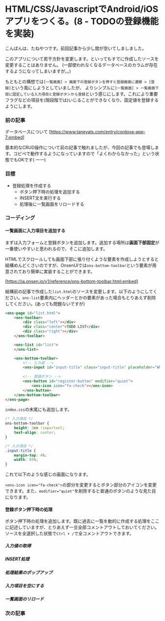 # HTML/CSS/JavascriptでAndroid/iOSアプリをつくる。(8 - TODOの登録機能を実装)
こんばんは、たねやつです。前回記事から少し間が空いてしましました。

このアプリについて若干方針を変更します。といってもすでに作成したソースを変更することはありません。
(一部使われなくなるデータベースのカラムが存在するようになってしまいますが。。)

もともとの構想では`[一覧画面] > 画面下の登録ボタンを押すと登録画面に遷移 > [登録]`という風にしようとしていましたが、
よりシンプルに`[一覧画面] > 一覧画面下部に固定している入力項目と登録ボタンから登録`という感じにします。これにより重要フラグなどの項目を(現段階では)いじることができなくなり、固定値を登録するようにします。


### 前の記事
データベースについて
[https://www.taneyats.com/entry/cordova-app-7:embed]

基本的なCRUD操作について前の記事で触れましたが、今回の記事でも登場します。コピペで動作するようになっていますので「よくわからなかった」という状態でもOKです( 一一)

### 目標
- 登録処理を作成する
  - ボタン押下時の処理を追加する
  - INSERT文を実行する
  - 処理後に一覧画面をリロードする

### コーディング
#### 一覧画面に入力項目を追加する
まずは入力フォームと登録ボタンを追加します。追加する場所は**画面下部固定**が一番使いやすいと思われるので、そこに追加します。

HTMLでスクロールしても画面下部に張り付くような要素を作成しようとすると結構めんどくさいのですが、OnsenUIでは`ons-bottom-toolbar`という要素が用意されており簡単に実装することができます。

[https://ja.onsen.io/v1/reference/ons-bottom-toolbar.html:embed]

結構前の記事で作成した`list.html`のソースを変更します。以下のようにしてください。`ons-list`要素内にヘッダーとかの要素があった場合もとりあえず削除してください。(あっても問題ないですが)

```html
<ons-page id="list.html">
    <ons-toolbar>
        <div class="left"></div>
        <div class="center">TODO LIST</div>
        <div class="right"></div>
    </ons-toolbar>

    <ons-list id="list">
    </ons-list>

    <ons-bottom-toolbar>
        <!-- 入力部 -->
        <ons-input id="input-title" class="input-title" placeholder="What to do?" underline="false"></ons-input>
        
        <!-- 登録ボタン -->
        <ons-button id="register-button" modifier="quiet">
            <ons-icon icon="fa-check"></ons-icon>
        </ons-button>
    </ons-bottom-toolbar>
</ons-page>
```

`index.css`の末尾にも追加します。

```css
/* 入力項目 */
ons-bottom-toolbar {
    height: 3em !important;
    text-align: center;
}

/* 入力項目 */
.input-title {
    margin-top: 4%;
    width: 85%;
}
```

これで以下のような感じの画面になります。

<!-- ボトムバーを追加した画面 -->

`<ons-icon icon="fa-check">`の部分を変更するとボタン部分のアイコンを変更できます。また、`modifier="quiet"`を削除すると普通のボタンのような見た目になります。


#### 登録ボタン押下時の処理
ボタン押下時の処理を追加します。既に過去に一覧を動的に作成する処理をここに記述していますが、とりあえず一旦全部コメントアウトしておいてください。ソースを全選択した状態で`Ctrl + /`で全コメントアウトできます。


##### 入力値の取得
##### INSERT処理
##### 処理結果のポップアップ
##### 入力項目を空にする
##### 一覧画面のリロード



### 次の記事

